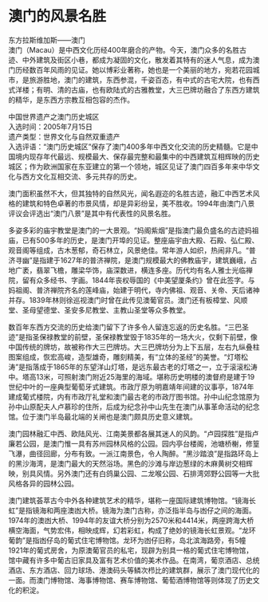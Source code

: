 # 澳门的风景名胜  
  
东方拉斯维加斯——澳门  
澳门（Macau）是中西文化历经400年磨合的产物。今天，澳门众多的名胜古迹、中外建筑及街区小巷，都成为凝固的文化，散发着其特有的迷人气息，成为澳门历经数百年风雨的见证。她以博彩业著称，她也是一个美丽的地方，宛若花园城市，是旅游胜地，澳门的建筑，东西参混，千姿百态，有中式的古宅大院，也有西式洋楼；有明、清的古庙，也有欧陆式的古雅教堂，大三巴牌坊融合了东西方建筑的精华，是东西方宗教互相包容的杰作。  
  
中国世界遗产之澳门历史城区  
入选时间：2005年7月15日  
遗产类型：世界文化与自然双重遗产  
入选评语：“澳门历史城区”保存了澳门400多年中西文化交流的历史精髓。它是中国境内现存年代最远、规模最大、保存最完整和最集中的中西建筑互相辉映的历史城区；作为欧洲国家在东亚建立的第一个领地，城区见证了澳门四百多年来中华文化与西方文化互相交流、多元共存的历史。  
  
澳门面积虽然不大，但其独特的自然风光，闻名遐迩的名胜古迹，融汇中西艺术风格的建筑和特色卓著的市景风情，却是异彩纷呈，美不胜收。1994年由澳门八景评议会评选出“澳门八景”是其中有代表性的风景名胜。  
  
多姿多彩的庙宇教堂是澳门的一大景观。“妈阁紫烟”是指澳门最负盛名的古迹妈祖庙，已有500多年的历史，是澳门开埠的见证。整座庙宇由大殿、石殿、弘仁殿、观音阁等组成，古木葱郁，奇石林立，风景绝佳。常年游人如织，热闹非凡。“普济寻幽”是指建于1627年的普济禅院，是澳门规模最大的佛教庙宇，建筑巍峨，占地广袤，翡翠飞檐，雕梁华饰，庙深数进，横连多座。历代均有名人雅士光临禅院，留有众多经书、字画。1844年丧权辱国的《中美望厦条约》曾在此签字。与妈祖阁、普济禅院齐名的莲峰庙，始建于明代，寺内佛祖、观音、关帝、天后诸神并存。1839年林则徐巡视澳门时曾在此传见澳葡官员。澳门还有板樟堂、风顺堂、圣母望德堂、圣安多尼教堂、主教山圣堂等众多教堂。  
  
数百年东西方交流的历史给澳门留下了许多令人留连忘返的历史名胜。“三巴圣迹”是指圣保禄教堂的前壁，圣保禄教堂毁于1835年的一场大火，仅剩下前壁，像中国传统的牌坊，故被称作大三巴牌坊。大三巴牌坊分为上下五层，左右九纵叠柱图案组成，恢宏高峻，造型雄奇，雕刻精美，有“立体的圣经”的美誉。“灯塔松涛”是指落成于1865年的东望洋山灯塔，是远东最古老的灯塔之一，立于滚滚松涛中。塔高13米，可照射澳门附近25海里的海域。堪称历史明楼的澳督府是建于19世纪中叶的一座典型葡萄牙式建筑。市政厅原为明嘉靖年间建的议事亭，1874年建成葡式楼院，内有市政厅礼堂和澳门最古老的市政厅图书馆。孙中山纪念馆原为孙中山原配夫人卢慕珍的住所，后成为纪念孙中山先生在澳门从事革命活动的纪念馆。位于澳门半岛最北端的关闸也是澳门颇具历史意义建筑。  
  
澳门园林融汇中西、欧陆风光、江南美景都各展其迷人的风韵。“卢园探胜”是指卢廉若公园，是澳门惟一具有苏州园林风格的公园。园内亭台楼阁，池塘桥榭，修篁飞瀑，曲径回廊，分布有致。一派江南景色，令人陶醉。“黑沙踏浪”是指路环岛上的黑沙海湾，是澳门最大的天然浴场。黑色的沙滩与岸边葱绿的木麻黄树交相辉映，别具风情。另外澳门还有白鸽巢公园、二龙喉公园、石排湾郊野公园等一大批风格各异的园林公园。  
  
澳门建筑荟萃古今中外各种建筑艺术的精华，堪称一座国际建筑博物馆。“镜海长虹”是指镜海和两座澳凼大桥。镜海为澳门古称，亦泛指半岛与凼仔之间的海面。1974年的澳凼大桥、1994年的友谊大桥分别为2570米和4414米，两座跨海大桥横空海面，气势宏伟，相映成辉，幻若彩虹，构成了绝妙的镜海长虹景观。“龙环葡韵”是指凼仔岛的葡式住宅博物馆。龙环为凼仔旧称，岛北滨海路旁，有5幢1921年的葡式房舍，为原澳葡官员的私宅，现辟为别具一格的葡式住宅博物馆，馆中藏有许多中葡古旧家具及富有艺术价值的美术作品。在南湾，葡京酒店、总统酒店、东方酒店、回力球场、港澳码头等鳞次栉比的建筑群，展示了澳门现代化的一面。而澳门博物馆、海事博物馆、赛车博物馆、葡萄酒博物馆等则体现了历史文化的积淀。  